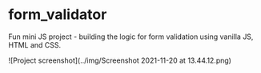# form_validator
Fun mini JS project - building the logic for form validation using vanilla JS, HTML and CSS.

![Project screenshot](../img/Screenshot 2021-11-20 at 13.44.12.png)

